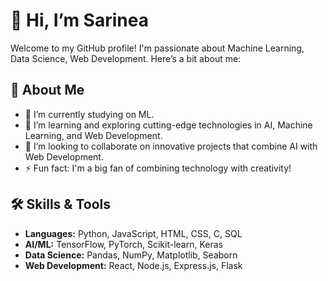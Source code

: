   
# 👋 Hi, I’m Sarinea

Welcome to my GitHub profile! I'm passionate about Machine Learning, Data Science, Web Development. Here’s a bit about me:

## 🚀 About Me

- 🔭 I’m currently studying on ML.
- 🌱 I’m learning and exploring cutting-edge technologies in AI, Machine Learning, and Web Development.
- 👯 I’m looking to collaborate on innovative projects that combine AI with Web Development.
- ⚡ Fun fact: I'm a big fan of combining technology with creativity!

## 🛠️ Skills & Tools

- **Languages:** Python, JavaScript, HTML, CSS, C, SQL
- **AI/ML:** TensorFlow, PyTorch, Scikit-learn, Keras
- **Data Science:** Pandas, NumPy, Matplotlib, Seaborn
- **Web Development:** React, Node.js, Express.js, Flask


<!---
Sarinea/Sarinea is a ✨ special ✨ repository because its `README.md` (this file) appears on your GitHub profile.
You can click the Preview link to take a look at your changes.
--->
